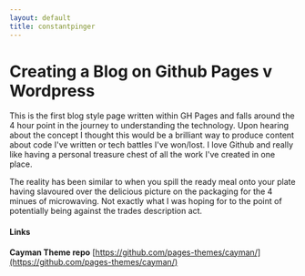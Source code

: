 ```yaml
---
layout: default
title: constantpinger 
---
```


 
# Creating a Blog on Github Pages v Wordpress

This is the first blog style page written within GH Pages and falls around the 4 hour point in the journey to understanding the technology. Upon hearing about the concept I thought this would be a brilliant way to produce content about code I've written or tech battles I've won/lost. I love Github and really like having a personal treasure chest of all the work I've created in one place.

The reality has been similar to when you spill the ready meal onto your plate having slavoured over the delicious picture on the packaging for the 4 minues of microwaving. Not exactly what I was hoping for to the point of potentially being against the trades description act.




#### Links
**Cayman Theme repo** [https://github.com/pages-themes/cayman/](https://github.com/pages-themes/cayman/)
